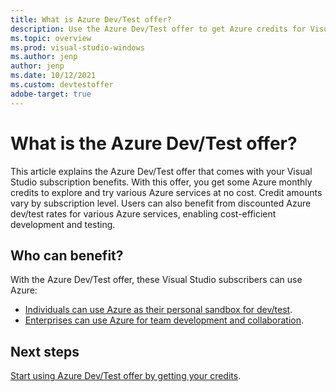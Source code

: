 ```yaml
---
title: What is Azure Dev/Test offer?
description: Use the Azure Dev/Test offer to get Azure credits for Visual Studio subscribers.
ms.topic: overview
ms.prod: visual-studio-windows
ms.author: jenp
author: jenp
ms.date: 10/12/2021
ms.custom: devtestoffer
adobe-target: true
---
```


# What is the Azure Dev/Test offer?

This article explains the Azure Dev/Test offer that comes with your Visual Studio subscription benefits. With this offer, you get some Azure monthly credits to explore and try various Azure services at no cost.  Credit amounts vary by subscription level.  Users can also benefit from discounted Azure dev/test rates for various Azure services, enabling cost-efficient development and testing.

## Who can benefit? 

With the Azure Dev/Test offer, these Visual Studio subscribers can use Azure:
+ [Individuals can use Azure as their personal sandbox for dev/test](quickstart-individual-credit.md). 
+ [Enterprises can use Azure for team development and collaboration](quickstart-create-enterprise-devtest-subscriptions.md).

## Next steps

[Start using Azure Dev/Test offer by getting your credits](quickstart-individual-credit.md).
